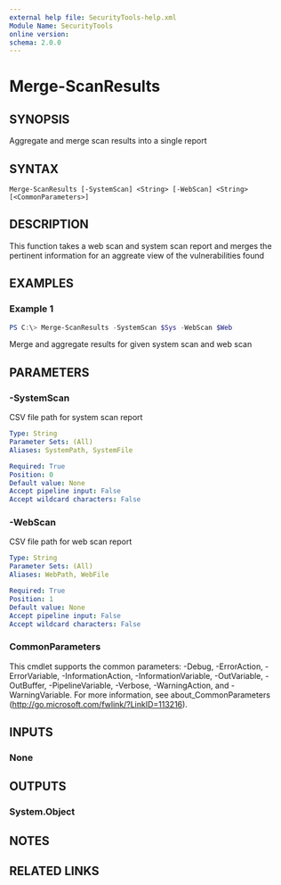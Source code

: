 ```yaml
---
external help file: SecurityTools-help.xml
Module Name: SecurityTools
online version:
schema: 2.0.0
---
```


# Merge-ScanResults

## SYNOPSIS
Aggregate and merge scan results into a single report

## SYNTAX

```
Merge-ScanResults [-SystemScan] <String> [-WebScan] <String> [<CommonParameters>]
```

## DESCRIPTION
This function takes a web scan and system scan report and merges the pertinent information for an aggreate
 view of the vulnerabilities found

## EXAMPLES

### Example 1
```powershell
PS C:\> Merge-ScanResults -SystemScan $Sys -WebScan $Web
```

Merge and aggregate results for given system scan and web scan

## PARAMETERS

### -SystemScan
CSV file path for system scan report

```yaml
Type: String
Parameter Sets: (All)
Aliases: SystemPath, SystemFile

Required: True
Position: 0
Default value: None
Accept pipeline input: False
Accept wildcard characters: False
```

### -WebScan
CSV file path for web scan report

```yaml
Type: String
Parameter Sets: (All)
Aliases: WebPath, WebFile

Required: True
Position: 1
Default value: None
Accept pipeline input: False
Accept wildcard characters: False
```

### CommonParameters
This cmdlet supports the common parameters: -Debug, -ErrorAction, -ErrorVariable, -InformationAction, -InformationVariable, -OutVariable, -OutBuffer, -PipelineVariable, -Verbose, -WarningAction, and -WarningVariable.
For more information, see about_CommonParameters (http://go.microsoft.com/fwlink/?LinkID=113216).

## INPUTS

### None
## OUTPUTS

### System.Object
## NOTES

## RELATED LINKS
